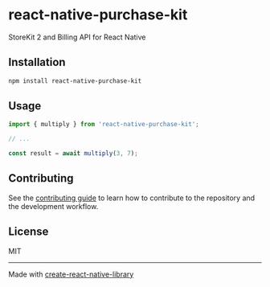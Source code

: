 # react-native-purchase-kit

StoreKit 2 and Billing API for React Native

## Installation

```sh
npm install react-native-purchase-kit
```

## Usage

```js
import { multiply } from 'react-native-purchase-kit';

// ...

const result = await multiply(3, 7);
```

## Contributing

See the [contributing guide](CONTRIBUTING.md) to learn how to contribute to the repository and the development workflow.

## License

MIT

---

Made with [create-react-native-library](https://github.com/callstack/react-native-builder-bob)
